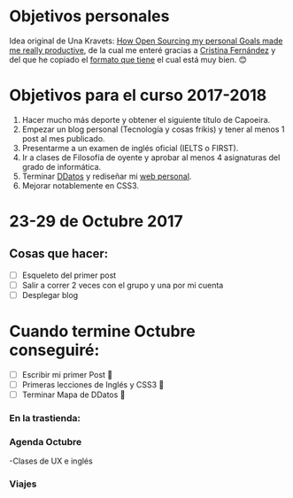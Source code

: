 Objetivos personales
==============

Idea original de Una Kravets: [How Open Sourcing my personal Goals made me really productive](http://una.github.io/personal-goals-guide),
de la cual me enteré gracias a [Cristina Fernández](https://twitter.com/cristinafsanz) y del que he copiado el [formato que tiene](https://github.com/cristinafsanz/personal-goals) el cual está muy bien. :blush:

# Objetivos para el curso 2017-2018
1. Hacer mucho más deporte y obtener el siguiente título de Capoeira.
2. Empezar un blog personal (Tecnología y cosas frikis) y tener al menos 1 post al mes publicado.
3. Presentarme a un examen de inglés oficial (IELTS o FIRST). 
4. Ir a clases de Filosofía de oyente y aprobar al menos 4 asignaturas del grado de informática.
5. Terminar [DDatos](http://ddatos.com) y rediseñar mi [web personal](http://www.wilderolmos.com).
6. Mejorar notablemente en CSS3.


# 23-29 de Octubre 2017 
## Cosas que hacer:

- [ ] Esqueleto del primer post
- [ ] Salir a correr 2 veces con el grupo y una por mi cuenta
- [ ] Desplegar blog

# Cuando termine Octubre conseguiré:

- [ ] Escribir mi primer Post :postbox:
- [ ] Primeras lecciones de Inglés y CSS3 :pencil:
- [ ] Terminar Mapa de DDatos :herb:

### En la trastienda:


### Agenda Octubre
-Clases de UX e inglés 

### Viajes
